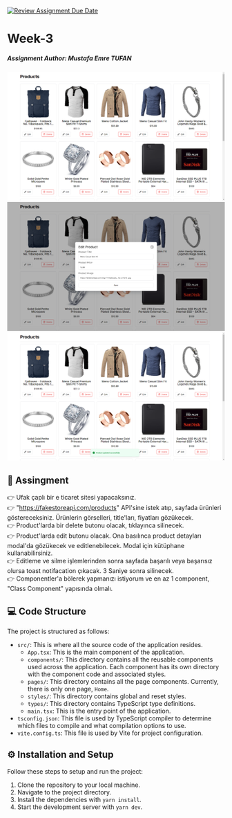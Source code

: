 [![Review Assignment Due Date](https://classroom.github.com/assets/deadline-readme-button-24ddc0f5d75046c5622901739e7c5dd533143b0c8e959d652212380cedb1ea36.svg)](https://classroom.github.com/a/15dhsDVr)

# Week-3

##### Assignment Author: Mustafa Emre TUFAN

![Home Page](./public/homepage.png)
![Modal](./public/modal.png)
![Toast](./public/toast.png)

## 📑 Assingment

👉 Ufak çaplı bir e ticaret sitesi yapacaksınız. <br/>
👉 "https://fakestoreapi.com/products" API'sine istek atıp, sayfada ürünleri göstereceksiniz. Ürünlerin görselleri, title'ları, fiyatları gözükecek. <br/>
👉 Product'larda bir delete butonu olacak, tıklayınca silinecek. <br/>
👉 Product'larda edit butonu olacak. Ona basılınca product detayları modal'da gözükecek ve editlenebilecek. Modal için kütüphane kullanabilirsiniz. <br/>
👉 Editleme ve silme işlemlerinden sonra sayfada başarılı veya başarısız olursa toast notifacation çıkacak. 3 Saniye sonra silinecek. <br/>
👉 Componentler'a bölerek yapmanızı istiyorum ve en az 1 component, "Class Component" yapısında olmalı. <br/>

## 💻 Code Structure

The project is structured as follows:

- `src/`: This is where all the source code of the application resides.
  - `App.tsx`: This is the main component of the application.
  - `components/`: This directory contains all the reusable components used across the application. Each component has its own directory with the component code and associated styles.
  - `pages/`: This directory contains all the page components. Currently, there is only one page, `Home`.
  - `styles/`: This directory contains global and reset styles.
  - `types/`: This directory contains TypeScript type definitions.
  - `main.tsx`: This is the entry point of the application.
- `tsconfig.json`: This file is used by TypeScript compiler to determine which files to compile and what compilation options to use.
- `vite.config.ts`: This file is used by Vite for project configuration.

## ⚙️ Installation and Setup

Follow these steps to setup and run the project:

1. Clone the repository to your local machine.
2. Navigate to the project directory.
3. Install the dependencies with `yarn install`.
4. Start the development server with `yarn dev`.

